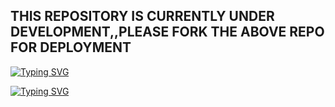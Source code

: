 
## THIS REPOSITORY IS CURRENTLY UNDER DEVELOPMENT,,PLEASE FORK THE ABOVE REPO FOR DEPLOYMENT 

  
[![Typing SVG](https://readme-typing-svg.herokuapp.com?font=Rockstar-ExtraBold&color=blue&lines=𝗙𝗢𝗥𝗞+𝗔𝗡𝗗+𝗦𝗧𝗔𝗥+𝗥𝗘𝗣𝗢)](https://git.io/typing-svg)
 
[![Typing SVG](https://readme-typing-svg.herokuapp.com?font=Rockstar-ExtraBold&color=fuschia&lines=THANK+YOU+FOR+YOUR+PATIENCE+FROM+PRIME+TECH)](https://git.io/typing-svg)
